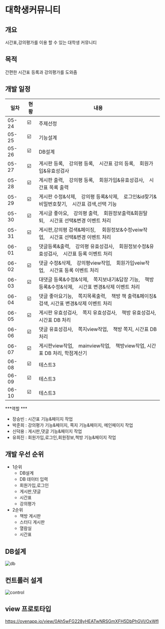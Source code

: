 # 대학생커뮤니티

## 개요
 시간표,강의평가를 이용 할 수 있는 대학생 커뮤니티

## 목적
  간편한 시간표 등록과 강의평가를 도와줌

## 개발 일정

|일차|현황|내용|
|------|---|---|
|05-24|:ballot_box_with_check:|주제선정|
|05-25|:ballot_box_with_check:|기능설계|
|05-26|:ballot_box_with_check:|DB설계|
|05-27|:ballot_box_with_check:|게시판 등록, 강의평 등록, 시간표 강의 등록, 회원가입&유효성검사|
|05-28|:ballot_box_with_check:|게시판 출력, 강의평 등록, 회원가입&유효성검사, 시간표 목록 출력|
|05-29|:ballot_box_with_check:|게시판 수정&삭제, 강의평 등록&삭제, 로그인&id찾기&비밀번호찾기, 시간표 검색,선택 기능|
|05-30|:ballot_box_with_check:|게시글 좋아요, 강의평 출력, 회원정보출력&회원탈퇴, 시간표 선택&변경 이벤트 처리|
|05-31|:ballot_box_with_check:|게시판,강의평 검색&페이징,  회원정보&수정veiw작업, 시간표 선택&변경 이벤트 처리|
|06-01|:ballot_box_with_check:|댓글등록&출력, 강의평 유효성검사, 회원정보수정&유효성검사, 시간표 등록 이벤트 처리 |
|06-02|:ballot_box_with_check:|댓글 수정&삭제, 강의평view작업, 회원가입veiw작업, 시간표 등록 이벤트 처리|
|06-03|:ballot_box_with_check:|대댓글 등록&수정&삭제, 쪽지보내기&답장 기능, 책방 등록&수정&삭제, 시간표 변경&삭제 이벤트 처리|
|06-04|:ballot_box_with_check:|댓글 좋아요기능, 쪽지목록출력, 책방 책 출력&페이징&검색, 시간표 변경&삭제 이벤트 처리|
|06-05|:ballot_box_with_check:|게시판 유효성검사, 쪽지 유효성검사, 책방 유효성검사, 시간표 DB 처리 |
|06-06|:ballot_box_with_check:|댓글 유효성검사, 쪽지view작업, 책방 쪽지, 시간표 DB 처리 |
|06-07|:ballot_box_with_check:|게시판view작업, mainview작업, 책방view작업, 시간표 DB 처리, 학점계산기 |
|06-08|:ballot_box_with_check:|테스트3|
|06-09|:ballot_box_with_check:|테스트3|
|06-10 &nbsp;&nbsp;|:ballot_box_with_check:|테스트3|

***역할 ***
* 장승빈 : 시간표 기능&페이지 작업
* 박준희 : 강의평가 기능&페이지, 쪽지 기능&페이지, 메인페이지 작업
* 신덕용 : 게시판,댓글 기능&페이지 작업
* 유희진 : 회원가입,로그인,회원정보,책방 기능&페이지 작업 
## 개발 우선 순위
* 1순위
  * DB설계
  * DB 데이터 입력
  * 회원가입,로그인 
  * 게시판,댓글
  * 시간표
  * 강의평가
* 2순위
   * 책방 게시판
   * 스터디 게시판 
   * 열람실
   * 시간표
 ## DB설계
 ![db](https://user-images.githubusercontent.com/100547825/169978602-5e09e0f3-187a-462a-b431-3e6c4270e0b6.png)
 
 ## 컨트롤러 설계
 
![control](https://user-images.githubusercontent.com/100547825/169978679-462768e8-493d-4a51-974a-1a6be2079a9d.PNG)

## view 프로토타입
https://ovenapp.io/view/0Ah5wFG228yHEATwNRSGmXFH5DbPhGVI/OxWfl
 
  
 
